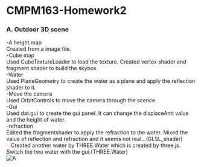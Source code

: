 # CMPM163-Homework2

### A. Outdoor 3D scene
-A height map<br>
    Created from a image file.<br>
-Cube map<br>
    Used CubeTextureLoader to load the texture. Created vertex shader and fragment shader to build the skybox.<br>
-Water<br>
    Used PlaneGeometry to create the water as a plane and apply the reflection shader to it.<br>
-Move the camera<br>
    Used OrbitControls to move the camera through the scence.<br>
-Gui<br>
    Used dat.gui to create the gui panel. It can change the displaceAmt value and the height of water.<br>
-refraction<br>
    Edited the fragmentshader to apply the refraction to the water. Mixed the value of reflection and refraction and it seems not real...(GLSL_shader)<br>
    Created another water by THREE.Water which is created by three.js. Switch the two water with the gui.(THREE.Water)<br>
![A](https://github.com/hhllii/CMPM163/tree/master/HW2/screenshot/Apic1.png)<br>
